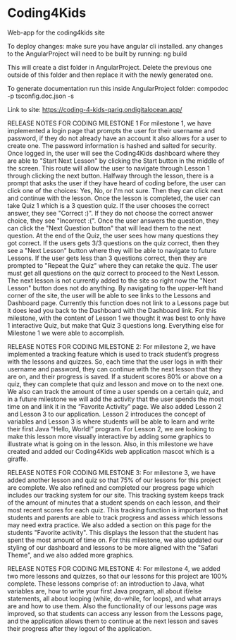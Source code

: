 # Coding4Kids
Web-app for the coding4kids site

To deploy changes:
make sure you have angular cli installed. any changes to the AngularProject will need to be built by running:
ng build

This will create a dist folder in AngularProject. Delete the previous one outside of this folder and then replace it with the newly generated one.

To generate documentation
run this inside AngularProject folder:
compodoc -p tsconfig.doc.json -s

Link to site: https://coding-4-kids-qariq.ondigitalocean.app/

RELEASE NOTES FOR CODING MILESTONE 1
For milestone 1, we have implemented a login page that prompts the user for their username and password, if they do not already have an account it also allows for a user to create one. The password information is hashed and salted for security. 
Once logged in, the user will see the Coding4Kids dashboard where they are able to "Start Next Lesson" by clicking the Start button in the middle of the screen. This route will allow the user to navigate through Lesson 1 through clicking the next button. Halfway through the lesson, there is a prompt that asks the user if they have heard of coding before, the user can click one of the choices: Yes, No, or I'm not sure. Then they can click next and continue with the lesson. Once the lesson is completed, the user can take Quiz 1 which is a 3 question quiz. If the user chooses the correct answer, they see "Correct :)". If they do not choose the correct answer choice, they see "Incorrect :(". Once the user answers the question, they can click the "Next Question button" that will lead them to the next question. At the end of the Quiz, the user sees how many questions they got correct. If the users gets 3/3 questions on the quiz correct, then they see a "Next Lesson" button where they will be able to navigate to future Lessons. If the user gets less than 3 questions correct, then they are prompted to "Repeat the Quiz" where they can retake the quiz. The user must get all questions on the quiz correct to proceed to the Next Lesson. The next lesson is not currently added to the site so right now the "Next Lesson" button does not do anything. By navigating to the upper-left hand corner of the site, the user will be able to see links to the Lessons and Dashboard page. Currently this function does not link to a Lessons page but it does lead you back to the Dashboard with the Dashboard link. 
For this milestone, with the content of Lesson 1 we thought it was best to only have 1 interactive Quiz, but make that Quiz 3 questions long. Everything else for Milestone 1 we were able to accomplish. 

RELEASE NOTES FOR CODING MILESTONE 2: For milestone 2, we have implemented a tracking feature which is used to track student’s progress with the lessons and quizzes. So, each time that the user logs in with their username and password, they can continue with the next lesson that they are on, and their progress is saved. If a student scores 80% or above on a quiz, they can complete that quiz and lesson and move on to the next one. We also can track the amount of time a user spends on a certain quiz, and in a future milestone we will add the activity that the user spends the most time on and link it in the “Favorite Activity” page. We also added Lesson 2 and Lesson 3 to our application. Lesson 2 introduces the concept of variables and Lesson 3 is where students will be able to learn and write their first Java “Hello, World!” program. For Lesson 2, we are looking to make this lesson more visually interactive by adding some graphics to illustrate what is going on in the lesson. Also, in this milestone we have created and added our Coding4Kids web application mascot which is a giraffe. 

RELEASE NOTES FOR CODING MILESTONE 3: For milestone 3, we have added another lesson and quiz so that 75% of our lessons for this project are complete. We also refined and completed our progress page which includes our tracking system for our site. This tracking system keeps track of the amount of minutes that a student spends on each lesson, and their most recent scores for each quiz. This tracking function is important so that students and parents are able to track progress and assess which lessons may need extra practice. We also added a section on this page for the students "Favorite activity". This displays the lesson that the student has spent the most amount of time on. For this milestone, we also updated our styling of our dashboard and lessons to be more aligned with the "Safari Theme", and we also added more graphics. 

RELEASE NOTES FOR CODING MILESTONE 4: For milestone 4, we added two more lessons and quizzes, so that our lessons for this project are 100% complete. These lessons comprise of: an introduction to Java, what variables are, how to write your first Java program, all about if/else statements, all about looping (while, do-while, for loops), and what arrays are and how to use them. Also the functionality of our lessons page was improved, so that students can access any lesson from the Lessons page, and the application allows them to continue at the next lesson and saves their progress after they logout of the application. 
